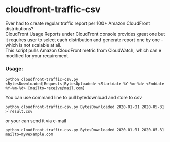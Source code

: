 # cloudfront-traffic-csv
Ever had to create regular traffic report per 100+ Amazon CloudFront distributions?  
CloudFront Usage Reports under CloudFront console provides great one but it requires user to select each distribution and generate report one by one - which is not scalable at all.  
This script pulls Amazon CloudFront metric from CloudWatch, which can e modified for your requirement.  

### Usage:
```
python cloudfront-traffic-csv.py <BytesDownloaded|Requests|BytesUploaded> <Startdate %Y-%m-%d> <Enddate %Y-%m-%d> [mailto=receive@mail.com]
```
You can use command line to pull bytedownload and store to csv
```
python cloudfront-traffic-csv.py BytesDownloaded 2020-01-01 2020-05-31 > result.csv
```
or your can send it via e-mail
```
python cloudfront-traffic-csv.py BytesDownloaded 2020-01-01 2020-05-31 mailto=my@example.com
```